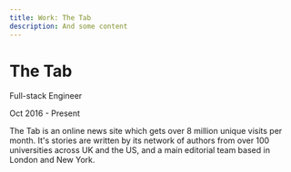 ```yaml
---
title: Work: The Tab
description: And some content
---
```


<h1 class="normal f2 ma0 blue">The Tab</h1>

<p>Full-stack Engineer</p>
<p class="gray">Oct 2016 - Present</p>

<p class="lh-copy">
  The Tab is an online news site which gets over 8 million unique visits per month. It's stories are written by its network of authors from over 100 universities across UK and the US, and a main editorial team based in London and New York.
</p>